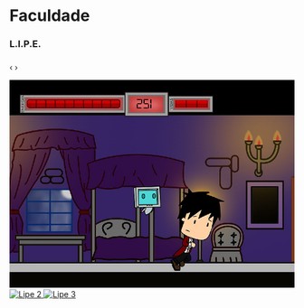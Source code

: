 # [](#header-1)Faculdade

### [](#header-3)L.I.P.E.



<html>
<link rel="stylesheet" href="css/blueimp-gallery.min.js">
<!-- The Gallery as inline carousel, can be positioned anywhere on the page -->
<div id="blueimp-gallery-carousel" class="blueimp-gallery blueimp-gallery-carousel">
    <div class="slides"></div>
    <h3 class="title"></h3>
    <a class="prev">‹</a>
    <a class="next">›</a>
    <a class="play-pause"></a>
    <ol class="indicator"></ol>
</div>

<div id="links">
    <a href="https://raw.githubusercontent.com/rpassareti/rpassareti.github.io/master/Imgs/LipePhoto/lipe1.png" title="Lipe 1">
        <img src="https://raw.githubusercontent.com/rpassareti/rpassareti.github.io/master/Imgs/LipePhoto/lipe1.png" alt="Lipe 1">
    </a>
    <a href="Imgs/lipe2.png" title="Lipe 2">
        <img src="Imgs/lipe2.png" alt="Lipe 2">
    </a>
    <a href="Imgs/lipe3.png" title="Lipe 3">
        <img src="Imgs/lipe3.png" alt="Lipe 3">
    </a>
</div>

<script>
blueimp.Gallery(
    document.getElementById('links').getElementsByTagName('a'),
    {
        container: '#blueimp-gallery-carousel',
        carousel: true
    }
);
</script>




<script src="js/blueimp-gallery.min.js"></script>

</html>
